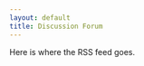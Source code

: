 ```yaml
---
layout: default
title: Discussion Forum
---
```



Here is where the RSS feed goes.




<script type="text/javascript" src="js/rss_widget.js"></script> 
